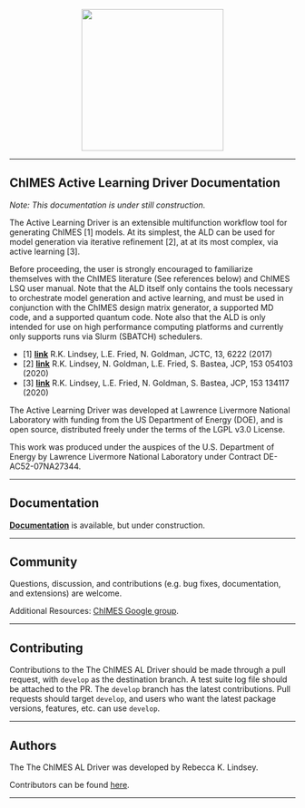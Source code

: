 <p style="text-align:center;">
    <img src="./doc/ChIMES_Github_logo-2.png" alt="" width="250"/>
</p>
<hr>

ChIMES Active Learning Driver Documentation
------------------------------------------------


*Note: This documentation is under still construction.*

The Active Learning Driver is an extensible multifunction workflow tool for generating ChIMES [1] models. At its simplest, the ALD can be used for model generation via iterative refinement [2], at at its most complex, via active learning [3].

Before proceeding, the user is strongly encouraged to familiarize themselves with the ChIMES literature (See references below) and ChIMES LSQ user manual. Note that the ALD itself only contains the tools necessary to orchestrate model generation and active learning, and must be used in conjunction with the ChIMES design matrix generator, a supported MD code, and a supported quantum code. Note also that the ALD is only intended for use on high performance computing platforms and currently only supports runs via Slurm (SBATCH) schedulers. 

* [1] [**link**](https://doi.org/10.1021/acs.jctc.7b00867) R.K. Lindsey, L.E. Fried, N. Goldman, JCTC, 13, 6222 (2017)
* [2] [**link**](https://doi.org/10.1063/5.0012840) R.K. Lindsey, N. Goldman, L.E. Fried, S. Bastea, JCP, 153 054103 (2020)
* [3] [**link**](https://doi.org/10.1063/5.0021965) R.K. Lindsey, L.E. Fried, N. Goldman, S. Bastea, JCP, 153 134117 (2020)

The Active Learning Driver was developed at Lawrence Livermore National Laboratory with funding from the US Department of Energy (DOE), and is open source, distributed freely under the terms of the LGPL v3.0 License.

This work was produced under the auspices of the U.S. Department of Energy by Lawrence Livermore National Laboratory under Contract DE-AC52-07NA27344.


<hr>

Documentation
----------------

[**Documentation**](https://https://al-driver.readthedocs.io/en/latest/) is available, but under construction.

<hr>

Community
------------------------

Questions, discussion, and contributions (e.g. bug fixes, documentation, and extensions) are welcome. 

Additional Resources: [ChIMES Google group](https://groups.google.com/g/chimes_software).

<hr>

Contributing
------------------------

Contributions to the The ChIMES AL Driver should be made through a pull request, with ``develop`` as the destination branch. A test suite log file should be attached to the PR.  The `develop` branch has the latest contributions. Pull requests should target `develop`, and users who want the latest package versions, features, etc. can use `develop`.

<hr>


Authors
----------------

The The ChIMES AL Driver was developed by Rebecca K. Lindsey.

Contributors can be found [here](https://github.com/rk-lindsey/chimes_calculator/graphs/contributors).

<hr>

<!--- Citing
<!--- ----------------
<!--- 
<!--- See [the documentation](https://chimes-calculator.readthedocs.io/en/latest/citing.html) for guidance on referencing ChIMES and the ChIMES calculator in <> a publication.

<hr>

License
----------------

The ChIMES AL Driver is distributed under terms of [LGPL v3.0 License](https://github.com/rk-lindsey/chimes_calculator/blob/main/LICENSE). This work was produced under the auspices of the U.S. Department of Energy by Lawrence Livermore National Laboratory under Contract DE-AC52-07NA27344. LLNL-CODE-839335
